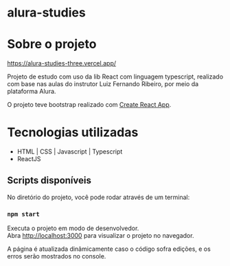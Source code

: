 # alura-studies
# Sobre o projeto

https://alura-studies-three.vercel.app/

Projeto de estudo com uso da lib React com linguagem typescript, realizado com base nas aulas do instrutor Luiz Fernando Ribeiro, por meio da plataforma Alura.

O projeto teve bootstrap realizado com [Create React App](https://github.com/facebook/create-react-app).
 
# Tecnologias utilizadas

- HTML | CSS | Javascript | Typescript
- ReactJS

## Scripts disponíveis

No diretório do projeto, você pode rodar através de um terminal:

### `npm start`

Executa o projeto em modo de desenvolvedor.\
Abra [http://localhost:3000](http://localhost:3000) para visualizar o projeto no navegador.

A página é atualizada dinâmicamente caso o código sofra edições, e os erros serão mostrados no console.
